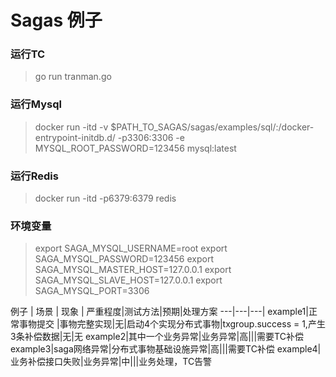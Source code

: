 # Sagas 例子

### 运行TC
> go run tranman.go

### 运行Mysql
> docker run -itd  -v $PATH_TO_SAGAS/sagas/examples/sql/:/docker-entrypoint-initdb.d/ -p3306:3306 -e MYSQL_ROOT_PASSWORD=123456 mysql:latest

### 运行Redis
> docker run -itd -p6379:6379 redis

### 环境变量
> export SAGA_MYSQL_USERNAME=root
> export SAGA_MYSQL_PASSWORD=123456
> export SAGA_MYSQL_MASTER_HOST=127.0.0.1
> export SAGA_MYSQL_SLAVE_HOST=127.0.0.1
> export SAGA_MYSQL_PORT=3306


例子 | 场景 | 现象 | 严重程度|测试方法|预期|处理方案
---|---|---|
example1|正常事物提交 |事物完整实现|无|启动4个实现分布式事物|txgroup.success = 1,产生3条补偿数据|无|无
example2|其中一个业务异常|业务异常|高|||需要TC补偿
example3|saga网络异常|分布式事物基础设施异常|高|||需要TC补偿
example4|业务补偿接口失败|业务异常|中|||业务处理，TC告警





